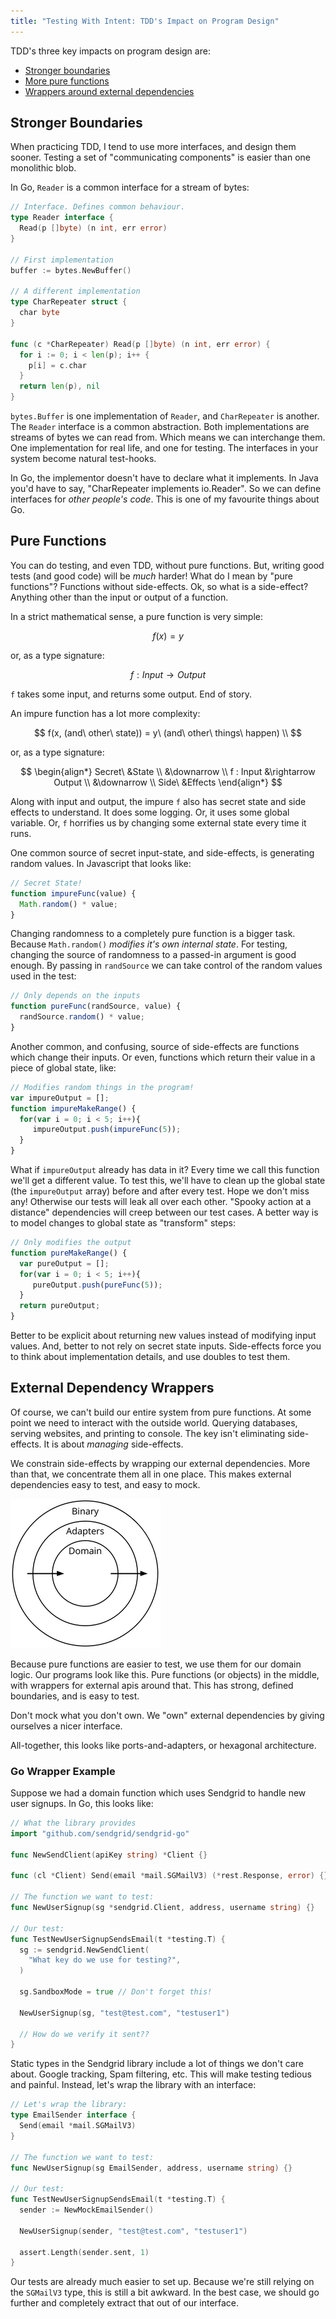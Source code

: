 ```yaml
---
title: "Testing With Intent: TDD's Impact on Program Design"
---
```


TDD's three key impacts on program design are:

- [Stronger boundaries](#stronger-boundaries)
- [More pure functions](#pure-functions)
- [Wrappers around external dependencies](#external-dependency-wrappers)

## Stronger Boundaries

When practicing TDD, I tend to use more interfaces, and design them sooner.
Testing a set of "communicating components" is easier than one monolithic blob.

In Go, `Reader` is a common interface for a stream of bytes:

```Go
// Interface. Defines common behaviour.
type Reader interface {
  Read(p []byte) (n int, err error)
}

// First implementation
buffer := bytes.NewBuffer()

// A different implementation
type CharRepeater struct {
  char byte
}

func (c *CharRepeater) Read(p []byte) (n int, err error) {
  for i := 0; i < len(p); i++ {
    p[i] = c.char
  }
  return len(p), nil
}
```

`bytes.Buffer` is one implementation of `Reader`, and `CharRepeater` is another.
The `Reader` interface is a common abstraction. Both implementations are streams
of bytes we can read from. Which means we can interchange them. One
implementation for real life, and one for testing. The interfaces in your system
become natural test-hooks.

In Go, the implementor doesn't have to declare what it implements. In Java you'd
have to say, "CharRepeater implements io.Reader". So we can define interfaces
for *other people's code*. This is one of my favourite things about Go.

## Pure Functions

You can do testing, and even TDD, without pure functions. But, writing good
tests (and good code) will be *much* harder! What do I mean by "pure functions"?
Functions without side-effects. Ok, so what is a side-effect? Anything other
than the input or output of a function.

In a strict mathematical sense, a pure function is very simple:

$$
f(x) = y
$$

or, as a type signature:

$$
f : Input \rightarrow Output
$$

`f` takes some input, and returns some output. End of story.

An impure function has a lot more complexity:

$$
f(x, (and\ other\ state)) = y\ (and\ other\ things\ happen) \\
$$

or, as a type signature:

$$
\begin{align*}
Secret\ &State \\
&\downarrow \\
f : Input &\rightarrow Output \\
&\downarrow \\
Side\ &Effects
\end{align*}
$$

Along with input and output, the impure `f` also has secret state and side
effects to understand. It does some logging. Or, it uses some global variable.
Or, `f` horrifies us by changing some external state every time it runs.

One common source of secret input-state, and side-effects, is generating random
values. In Javascript that looks like:

```js
// Secret State!
function impureFunc(value) {
  Math.random() * value;
}
```

Changing randomness to a completely pure function is a bigger task. Because
`Math.random()` *modifies it's own internal state*. For testing, changing the
source of randomness to a passed-in argument is good enough. By passing in
`randSource` we can take control of the random values used in the test:

```js
// Only depends on the inputs
function pureFunc(randSource, value) {
  randSource.random() * value;
}
```

Another common, and confusing, source of side-effects are functions which change
their inputs. Or even, functions which return their value in a piece of global
state, like:

```js
// Modifies random things in the program!
var impureOutput = [];
function impureMakeRange() {
  for(var i = 0; i < 5; i++){
     impureOutput.push(impureFunc(5));
  }
}
```

What if `impureOutput` already has data in it? Every time we call this function
we'll get a different value. To test this, we'll have to clean up the global
state (the `impureOutput` array) before and after every test. Hope we don't miss
any! Otherwise our tests will leak all over each other. "Spooky action at a
distance" dependencies will creep between our test cases. A better way is to
model changes to global state as "transform" steps:

```js
// Only modifies the output
function pureMakeRange() {
  var pureOutput = [];
  for(var i = 0; i < 5; i++){
     pureOutput.push(pureFunc(5));
  }
  return pureOutput;
}
```

Better to be explicit about returning new values instead of modifying input
values. And, better to not rely on secret state inputs. Side-effects force you
to think about implementation details, and use doubles to test them.

## External Dependency Wrappers

Of course, we can't build our entire system from pure functions. At some point
we need to interact with the outside world. Querying databases, serving
websites, and printing to console. The key isn't eliminating side-effects. It is
about *managing* side-effects.

We constrain side-effects by wrapping our external dependencies. More than that,
we concentrate them all in one place. This makes external dependencies easy to
test, and easy to mock.

![Three concentric circles, "binary" (the outermost), then "adapters", and "domain" in the center. Arrows signifying data-transfer connect them.](/images/hexagonal.png)

Because pure functions are easier to test, we use them for our domain logic. Our
programs look like this. Pure functions (or objects) in the middle, with
wrappers for external apis around that. This has strong, defined boundaries, and
is easy to test.

Don't mock what you don't own. We "own" external dependencies by giving
ourselves a nicer interface.

All-together, this looks like ports-and-adapters, or hexagonal architecture.

### Go Wrapper Example

Suppose we had a domain function which uses Sendgrid to handle new user signups.
In Go, this looks like:

```Go
// What the library provides
import "github.com/sendgrid/sendgrid-go"

func NewSendClient(apiKey string) *Client {}

func (cl *Client) Send(email *mail.SGMailV3) (*rest.Response, error) {}

// The function we want to test:
func NewUserSignup(sg *sendgrid.Client, address, username string) {}

// Our test:
func TestNewUserSignupSendsEmail(t *testing.T) {
  sg := sendgrid.NewSendClient(
    "What key do we use for testing?",
  )

  sg.SandboxMode = true // Don't forget this!

  NewUserSignup(sg, "test@test.com", "testuser1")

  // How do we verify it sent??
}
```

Static types in the Sendgrid library include a lot of things we don't care
about. Google tracking, Spam filtering, etc. This will make testing tedious and
painful. Instead, let's wrap the library with an interface:

```Go
// Let's wrap the library:
type EmailSender interface {
  Send(email *mail.SGMailV3)
}

// The function we want to test:
func NewUserSignup(sg EmailSender, address, username string) {}

// Our test:
func TestNewUserSignupSendsEmail(t *testing.T) {
  sender := NewMockEmailSender()

  NewUserSignup(sender, "test@test.com", "testuser1")

  assert.Length(sender.sent, 1)
}
```

Our tests are already much easier to set up. Because we're still relying on
the `SGMailV3` type, this is still a bit awkward. In the best case, we should go further
and completely extract that out of our interface.

